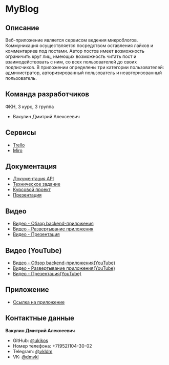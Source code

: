 # MyBlog

## Описание
Веб-приложение является сервисом ведения микроблогов. Коммуникация осуществляется посредством оставления лайков и комментариев под постами. Автор постов имеет возможность ограничить круг лиц, имеющих возможность читать пост и взаимодействовать с ним, со всех пользователей до своих подписчиков.
В приложении определены три категории пользователей: администратор, авторизированный пользователь и неавторизованный пользователь.

## Команда разработчиков

ФКН, 3 курс, 3 группа

* Вакулин Дмитрий Алексеевич

## Сервисы

* [Trello](https://trello.com/b/srVgLFIY)
* [Miro](https://miro.com/app/board/uXjVPYaJRdk=/?share_link_id=323931034786)

## Документация
* [Документация API](https://myblogtp.herokuapp.com/swagger-ui/index.html)
* [Техническое задание](https://github.com/ukikos/MyBlog/blob/bdf520c5dc54a640a40f97f22a229f07942565c8/docs/%D0%A2%D0%B5%D1%85%D0%BD%D0%B8%D1%87%D0%B5%D1%81%D0%BA%D0%BE%D0%B5%20%D0%B7%D0%B0%D0%B4%D0%B0%D0%BD%D0%B8%D0%B5.pdf)
* [Курсовой проект](https://github.com/ukikos/MyBlog/blob/f06a2540bd9e66e5c2e0d024ae2f84cdb273635a/docs/%D0%9A%D1%83%D1%80%D1%81%D0%BE%D0%B2%D0%BE%D0%B9%20%D0%BF%D1%80%D0%BE%D0%B5%D0%BA%D1%82.pdf)
* [Презентация](https://github.com/ukikos/MyBlog/blob/f06a2540bd9e66e5c2e0d024ae2f84cdb273635a/docs/%D0%9F%D1%80%D0%B5%D0%B7%D0%B5%D0%BD%D1%82%D0%B0%D1%86%D0%B8%D1%8F.pdf)

## Видео

* [Видео - Обзор backend-приложения](https://drive.google.com/drive/folders/1CISUtekhrT9oNsuTqqedV6Ejneeyzs7k?usp=sharing)
* [Видео - Развертывание приложения](https://drive.google.com/drive/folders/1CISUtekhrT9oNsuTqqedV6Ejneeyzs7k?usp=sharing)
* [Видео - Презентация](https://drive.google.com/drive/folders/1CISUtekhrT9oNsuTqqedV6Ejneeyzs7k?usp=sharing)

## Видео (YouTube)

* [Видео - Обзор backend-приложения(YouTube)](https://youtu.be/QFCQZ3sTy9U)
* [Видео - Развертывание приложения(YouTube)](https://youtu.be/q-Ed9B-fKYo)
* [Видео - Презентация(YouTube)](https://youtu.be/fWlzPRZ_eD8)

## Приложение

* [Ссылка на приложение](https://myblogtp.herokuapp.com/swagger-ui/index.html)

## Контактные данные

**Вакулин Дмитрий Алексеевич**
* GitHub: [@ukikos](https://github.com/ukikos)
* Номер телефона: +7(952)104-30-02
* Telegram: [@vkldm](https://t.me/vkldm)
* VK: [@dmvkl](https://vk.com/dmvkl)
